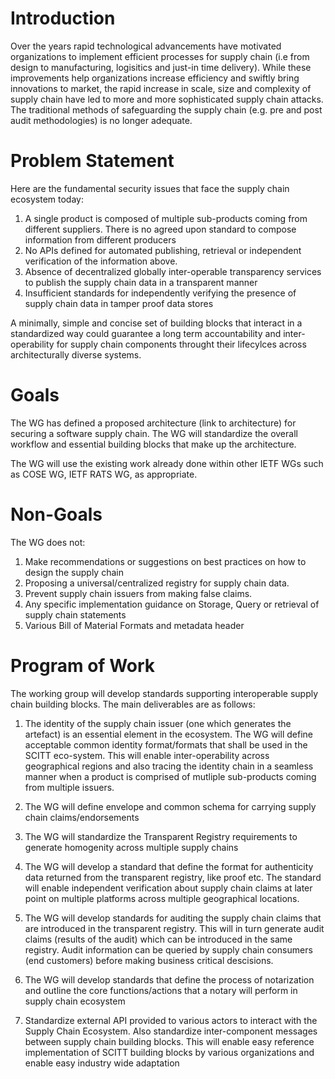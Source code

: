 Introduction
============
Over the years rapid technological advancements have motivated organizations to implement efficient processes for supply chain (i.e from design to manufacturing, logisitics and just-in time delivery). While these improvements help organizations increase efficiency and swiftly bring innovations to market, the rapid increase in scale, size and complexity of supply chain have led to more and more sophisticated supply chain attacks. The traditional methods of safeguarding the supply chain (e.g. pre and post audit
methodologies) is no longer adequate.

Problem Statement
=================
Here are the fundamental security issues that face the supply chain ecosystem today:
1. A single product is composed of multiple sub-products coming from different suppliers. There is no agreed upon standard to compose information from different producers
2. No APIs defined for automated publishing, retrieval or independent verification of the information above.
3. Absence of decentralized globally inter-operable transparency services to publish the supply chain data in a transparent manner
4. Insufficient standards for independently verifying the presence of supply chain data in tamper proof data stores 


A minimally, simple and concise set of building blocks that interact in a standardized way could guarantee a long term accountability and inter-operability for supply chain components throught their lifecylces across architecturally diverse systems.

Goals
=====
The WG has defined a proposed architecture (link to architecture) for securing a software supply chain. The WG will standardize the overall workflow and essential building blocks that make up the architecture.

The WG will use the existing work already done within other IETF WGs such as 
COSE WG, IETF RATS WG, as appropriate.

Non-Goals
=========
The WG does not:
1. Make recommendations or suggestions on best practices on how to design the supply chain
2. Proposing a universal/centralized registry for supply chain data.
3. Prevent supply chain issuers from making false claims. 
4. Any specific implementation guidance on Storage, Query or retrieval of supply chain statements
5. Various Bill of Material Formats and metadata header

Program of Work
===============
The working group will develop standards supporting interoperable supply chain building blocks. The main deliverables are as follows:

1. The identity of the supply chain issuer (one which generates the artefact) is an essential element in the ecosystem. The WG will define acceptable common identity format/formats that shall be used in the SCITT eco-system. This will enable inter-operability across geographical regions and also tracing the identity chain in a seamless manner when a product is comprised of mutliple sub-products coming from multiple issuers.

2. The WG will define envelope and common schema for carrying supply chain claims/endorsements

3. The WG will standardize the Transparent Registry requirements to generate homogenity across multiple supply chains

4. The WG will develop a standard that define the format for authenticity data returned from the transparent registry, like proof etc.
 The standard will enable independent verification about supply chain claims at later point on multiple platforms across multiple geographical locations.

5. The WG will develop standards for auditing the supply chain claims that are introduced in the transparent registry. This will in turn generate audit claims (results of the audit) which can be introduced in the same registry. Audit information can be queried by 
supply chain consumers (end customers) before making business critical descisions.

6. The WG will develop standards that define the process of notarization and outline the core functions/actions that a notary will perform in supply chain ecosystem

7. Standardize external API provided to various actors to interact with the Supply Chain Ecosystem. Also standardize inter-component messages between supply chain building blocks. This will enable easy reference implementation of SCITT building blocks by various organizations and enable easy industry wide adaptation